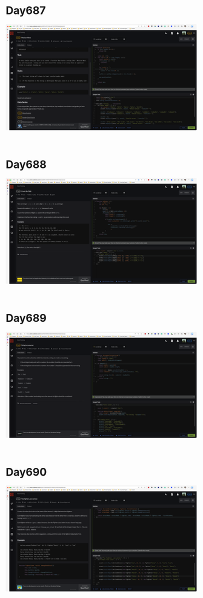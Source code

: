 # Day687

![day687](2306img.assets/day687.png)

&nbsp;

# Day688

![day688](2306img.assets/day688.png)

&nbsp;

# Day689

![day689](2306img.assets/day689.png)

&nbsp;

# Day690

![day690](2306img.assets/day690.png)